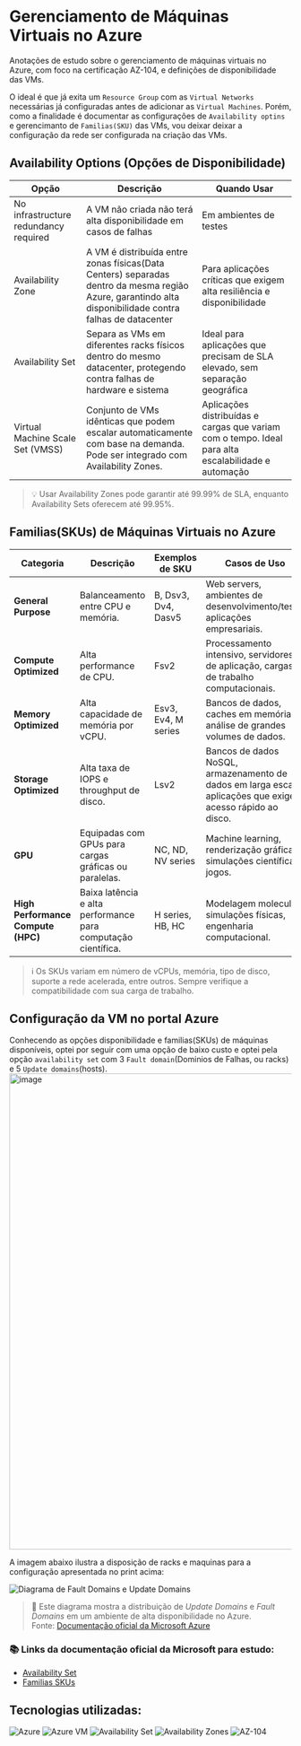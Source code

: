 # Gerenciamento de Máquinas Virtuais no Azure
Anotações de estudo sobre o gerenciamento de máquinas virtuais no Azure, com foco na certificação AZ-104, e definições de disponibilidade das VMs.

O ideal é que já exita um ```Resource Group``` com as  ```Virtual Networks``` necessárias já configuradas antes de adicionar as ```Virtual Machines```. Porém, como a finalidade é documentar as configurações de ```Availability optins``` e gerencimanto de ```Familias(SKU)``` das VMs, vou deixar deixar a configuração da rede ser configurada na criação das VMs.

## Availability Options (Opções de Disponibilidade)

|Opção|Descrição|Quando Usar|
|-|-|-|
|No infrastructure redundancy required|A VM não criada não terá alta disponibilidade em casos de falhas|Em ambientes de testes|
|Availability Zone|A VM é distribuída entre zonas físicas(Data Centers) separadas dentro da mesma região Azure, garantindo alta disponibilidade contra falhas de datacenter|Para aplicações críticas que exigem alta resiliência e disponibilidade|
|Availability Set|Separa as VMs em diferentes racks físicos dentro do mesmo datacenter, protegendo contra falhas de hardware e sistema|Ideal para aplicações que precisam de SLA elevado, sem separação geográfica|
|Virtual Machine Scale Set (VMSS)|Conjunto de VMs idênticas que podem escalar automaticamente com base na demanda. Pode ser integrado com Availability Zones.|Aplicações distribuídas e cargas que variam com o tempo. Ideal para alta escalabilidade e automação|

> 💡 Usar Availability Zones pode garantir até 99.99% de SLA, enquanto Availability Sets oferecem até 99.95%.

## Familias(SKUs) de Máquinas Virtuais no Azure

| Categoria | Descrição | Exemplos de SKU | Casos de Uso |
|-|-|-|-|
| **General Purpose** | Balanceamento entre CPU e memória. | B, Dsv3, Dv4, Dasv5 | Web servers, ambientes de desenvolvimento/teste, aplicações empresariais. |
| **Compute Optimized** | Alta performance de CPU. | Fsv2 | Processamento intensivo, servidores de aplicação, cargas de trabalho computacionais. |
| **Memory Optimized** | Alta capacidade de memória por vCPU. | Esv3, Ev4, M series | Bancos de dados, caches em memória, análise de grandes volumes de dados. |
| **Storage Optimized** | Alta taxa de IOPS e throughput de disco. | Lsv2 | Bancos de dados NoSQL, armazenamento de dados em larga escala, aplicações que exigem acesso rápido ao disco. |
| **GPU** | Equipadas com GPUs para cargas gráficas ou paralelas. | NC, ND, NV series | Machine learning, renderização gráfica, simulações científicas, jogos. |
| **High Performance Compute (HPC)** | Baixa latência e alta performance para computação científica. | H series, HB, HC | Modelagem molecular, simulações físicas, engenharia computacional. |

> ℹ️ Os SKUs variam em número de vCPUs, memória, tipo de disco, suporte a rede acelerada, entre outros. Sempre verifique a compatibilidade com sua carga de trabalho.

## Configuração da VM no portal Azure

Conhecendo as opções disponibilidade e familias(SKUs) de máquinas disponíveis, optei por seguir com uma opção de baixo custo e optei pela opção ```availability set``` com 3 ```Fault domain```(Dominios de Falhas, ou racks) e 5 ```Update domains```(hosts). 
<img width="1803" height="849" alt="image" src="https://github.com/user-attachments/assets/7bc39971-125c-46bc-acd8-e01af420b7cc" />

A imagem abaixo ilustra a disposição de racks e maquinas para a configuração apresentada no print acima:

![Diagrama de Fault Domains e Update Domains](https://i.sstatic.net/fqdkn.png)

> 📌 Este diagrama mostra a distribuição de *Update Domains* e *Fault Domains* em um ambiente de alta disponibilidade no Azure.  
> Fonte: [Documentação oficial da Microsoft Azure](https://learn.microsoft.com/en-us/azure/virtual-machines/availability-set-overview)


### 📚 Links da documentação oficial da Microsoft para estudo:

- [Availability Set](https://learn.microsoft.com/en-us/azure/virtual-machines/availability-set-overview)
- [Familias SKUs](https://learn.microsoft.com/en-us/azure/virtual-machines/dedicated-hosts-how-to?tabs=portal)

## Tecnologias utilizadas:

![Azure](https://img.shields.io/badge/Azure-0078D4?style=for-the-badge&logo=azure&logoColor=white) ![Azure VM](https://img.shields.io/badge/Azure%20VMs-0078D4?style=for-the-badge&logo=microsoftazure&logoColor=white) ![Availability Set](https://img.shields.io/badge/Availability%20Set-99.95%25%20SLA-blue?style=for-the-badge) ![Availability Zones](https://img.shields.io/badge/Availability%20Zones-99.99%25%20SLA-green?style=for-the-badge) ![AZ-104](https://img.shields.io/badge/AZ--104-Study%20Guide-purple?style=for-the-badge)
